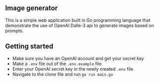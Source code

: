 ## Image generator 

This is a simple web application built in Go programming language that demonstrate the use of OpenAI Dalle-3 api to generate images based on prompts.

## Getting started 
- Make sure you have an OpenAI account and get your secret key
- Make a `.env` file out of the `.env.example` file 
- Enter your OpenAI secret key in the newly created `.env` file 
- Navigate to the clone file and run `go run main.go`